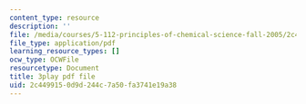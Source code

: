 ```yaml
---
content_type: resource
description: ''
file: /media/courses/5-112-principles-of-chemical-science-fall-2005/2c4499150d9d244c7a50fa3741e19a38_UGoGgkHYS10.pdf
file_type: application/pdf
learning_resource_types: []
ocw_type: OCWFile
resourcetype: Document
title: 3play pdf file
uid: 2c449915-0d9d-244c-7a50-fa3741e19a38
---
```

